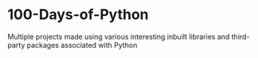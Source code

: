 # 100-Days-of-Python
Multiple projects made using various interesting inbuilt libraries and third-party packages associated with Python
